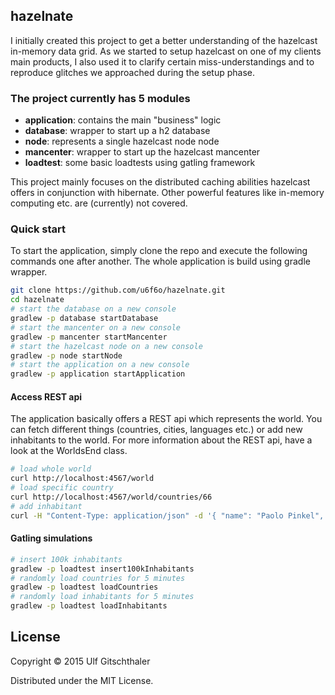 ## hazelnate

I initially created this project to get a better understanding of the hazelcast in-memory data grid. As we started to setup hazelcast on one of my clients main products, I also used it to clarify certain miss-understandings and to reproduce glitches we approached during the setup phase. 

### The project currently has 5 modules
* **application**: contains the main "business" logic
* **database**: wrapper to start up a h2 database 
* **node**: represents a single hazelcast node node
* **mancenter**: wrapper to start up the hazelcast mancenter    
* **loadtest**: some basic loadtests using gatling framework

This project mainly focuses on the distributed caching abilities hazelcast offers in conjunction with hibernate. Other powerful features like in-memory computing etc. are (currently) not covered. 

### Quick start
To start the application, simply clone the repo and execute the following commands one after another. The whole application is build using gradle wrapper. 

```zsh
git clone https://github.com/u6f6o/hazelnate.git 
cd hazelnate
# start the database on a new console 
gradlew -p database startDatabase
# start the mancenter on a new console
gradlew -p mancenter startMancenter
# start the hazelcast node on a new console
gradlew -p node startNode
# start the application on a new console
gradlew -p application startApplication

```

#### Access REST api 
The application basically offers a REST api which represents the world. You can fetch different things (countries, cities, languages etc.) or add new inhabitants to the world. For more information about the REST api, have a look at the WorldsEnd class.

```zsh
# load whole world 
curl http://localhost:4567/world
# load specific country 
curl http://localhost:4567/world/countries/66
# add inhabitant
curl -H "Content-Type: application/json" -d '{ "name": "Paolo Pinkel", "age": "34", "hometown": { "id": "13" }, "homeland": { "id": "14" }, "languages": [ { "id": "20" }]}' http://localhost:4567/world/inhabitants
```

#### Gatling simulations
```zsh
# insert 100k inhabitants
gradlew -p loadtest insert100kInhabitants
# randomly load countries for 5 minutes
gradlew -p loadtest loadCountries
# randomly load inhabitants for 5 minutes
gradlew -p loadtest loadInhabitants
```

## License

Copyright © 2015 Ulf Gitschthaler

Distributed under the MIT License.

